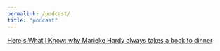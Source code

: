```yaml
---
permalink: /podcast/
title: "podcast"
---
```


[Here's What I Know: why Marieke Hardy always takes a book to dinner](https://mediacore-live-production.akamaized.net/audio/01/tf/Z/n7.mp3?source=web&content_id=103819614)  